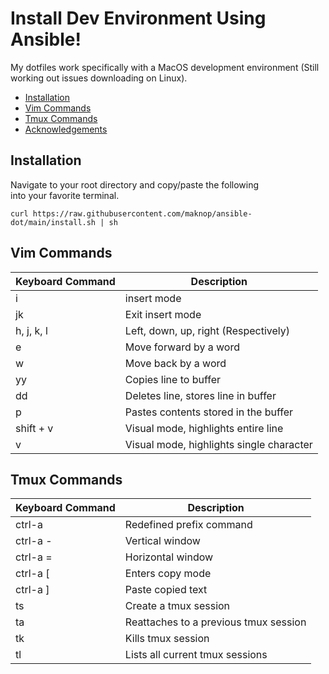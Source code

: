 # Install Dev Environment Using Ansible!

My dotfiles work specifically with a MacOS  development environment
(Still working out issues downloading on Linux).

- [Installation](https://github.com/maknop/ansible-dot#installation)
- [Vim Commands](https://github.com/maknop/ansible-dot#vim-commands)
- [Tmux Commands](https://github.com/maknop/ansible-dot#tmux-commands)
- [Acknowledgements](https://github.com/maknop/ansible-dot#acknowledgements)

## Installation
Navigate to your root directory and copy/paste the following  
into your favorite terminal.
```
curl https://raw.githubusercontent.com/maknop/ansible-dot/main/install.sh | sh
```

## Vim Commands
| Keyboard Command | Description                               |  
|------------------|-------------------------------------------|  
| i                | insert mode                               |  
| jk               | Exit insert mode                          |  
| h, j, k, l       | Left, down, up, right (Respectively)      |  
| e                | Move forward by a word                    |  
| w                | Move back by a word                       |  
| yy               | Copies line to buffer                     |  
| dd               | Deletes line, stores line in buffer       |  
| p                | Pastes contents stored in the buffer      |  
| shift + v        | Visual mode, highlights entire line       |  
| v                | Visual mode, highlights single character  |  

## Tmux Commands
| Keyboard Command | Description                               |  
|------------------|-------------------------------------------|  
| ctrl-a           | Redefined prefix command                  |  
| ctrl-a -         | Vertical window                           |  
| ctrl-a =         | Horizontal window                         |  
| ctrl-a \[         | Enters copy mode                          |  
| ctrl-a ]         | Paste copied text                         |
| ts <name>        | Create a tmux session                     |  
| ta <name>        | Reattaches to a previous tmux session     |  
| tk <name>        | Kills tmux session                        |  
| tl               | Lists all current tmux sessions           |  
